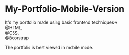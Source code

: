 # My-Portfolio-Mobile-Version

It's my portfolio made using basic frontend techniques-><br>
@HTML,<br>
@CSS,<br>
@Bootstrap <br>

The portfolio is best viewed in mobile mode.

